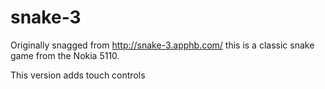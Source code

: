 snake-3
=======

Originally snagged from http://snake-3.apphb.com/ this is a classic snake game from the Nokia 5110.

This version adds touch controls
